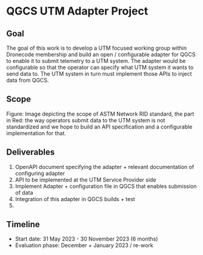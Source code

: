 # QGCS UTM Adapter Project
## Goal
The goal of this work is to develop a UTM focused working group within Dronecode membership and build an open / configurable adapter for QGCS to enable it to submit telemetry to a UTM system. The adapter would be configurable so that the operator can specify what UTM system it wants to send data to. The UTM system in turn must implement those APIs to inject data from QGCS. 
## Scope

Figure: Image depicting the scope of ASTM Network RID standard, the part in Red: the way operators submit data to the UTM system is not standardized and we hope to build an API specification and a configurable implementation for that. 

## Deliverables

1. OpenAPI document specifying the adapter + relevant documentation of configuring adapter 
2. API to be implemented at the UTM Service Provider side
3. Implement Adapter + configuration file in QGCS that enables submission of data 
4. Integration of this adapter in QGCS builds + test
5. 
## Timeline
- Start date: 31 May 2023 -  30 November 2023 (6 months)
- Evaluation phase: December + January 2023 / re-work

